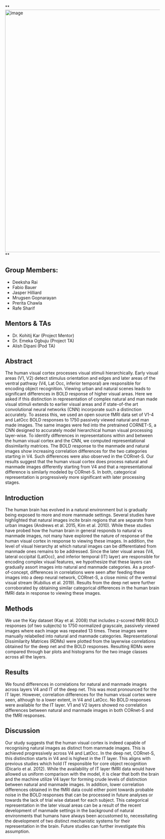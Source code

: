 **<img width="791" alt="image" src="https://user-images.githubusercontent.com/104863800/183230189-40d510cd-e433-4dd3-8df7-b5e9e0e40923.png">
**

## Group Members:
* Deeksha Rai
* Fabio Bauer
* Jasper Hilliard
* Mrugsen Gopnarayan
* Prerita Chawla
* Rafe Sharif

## Mentors & TAs
* Dr. Kohitij Kar (Project Mentor)
* Dr. Emeka Ogbuju (Project TA)
* Alish Dipani (Pod TA)


## Abstract

The human visual cortex processes visual stimuli hierarchically. Early visual areas (V1, V2) detect stimulus orientation and edges and later areas of the ventral pathway (V4, Lat Occ, inferior temporal) are responsible for encoding object recognition. Viewing urban and natural scenes leads to significant differences in BOLD response of higher visual areas. Here we asked if this distinction in representation of complex natural and man made visual stimuli extends to earlier visual areas and if state-of-the art convolutional neural networks (CNN) incorporate such a distinction accurately. To assess this, we used an open source fMRI data set of V1-4 and LatOcc BOLD responses to 1750 passively viewed natural and man made images. The same images were fed into the pretrained CORNET-S, a CNN designed to accurately model hierarchical human visual processing layer-wise. To identify differences in representations within and between the human visual cortex and the CNN, we computed representational dissimilarity matrices. The BOLD response to the manmade and natural images show increasing correlation differences for the two categories starting in V4. Such differences were also observed in the CORnet-S. Our results suggest that the human visual cortex does process natural and manmade images differently starting from V4 and that a representational difference is similarly modeled by CORnet-S. In both, categorical representation is progressively more significant with later processing stages.


## Introduction

The human brain has evolved in a natural environment but is gradually being exposed to more and more manmade settings. Several studies have highlighted that natural images incite brain regions that are separate from urban images (Andrews et al. 2015, Kim et al. 2010). While these studies have probed how the human brain in general responds to natural vs manmade images, not many have explored the nature of response of the human visual cortex in response to viewing these images. In addition, the level of visual hierarchy at which natural images can be differentiated from manmade ones remains to be addressed. Since the later visual areas (V4, lateral occipital (LatOcc), and inferior temporal (IT) layer) are responsible for encoding complex visual features, we hypothesize that these layers can gradually assort images into natural and manmade categories.
As a proof-of-concept, differences in correlations were seen after feeding these images into a deep neural network, CORnet-S, a close mimic of the ventral visual stream (Kubilius et al. 2019). Results from the deep net were further corroborated by obtaining similar categorical differences in the human brain fMRI data in response to viewing these images. 

## Methods

We use the Kay dataset (Kay et al. 2008) that includes z-scored fMRI BOLD responses (of two subjects) to 1750 normalized grayscale, passively viewed images where each image was repeated 13 times. 
These images were manually relabelled into natural and manmade categories. Representational Dissimilarity Matrices (RDMs) were plotted from the layerwise correlations obtained for the deep net and the BOLD responses. Resulting RDMs were compared through bar plots and histograms for the two image classes across all the layers.

## Results

We found differences in correlations for natural and manmade images across layers V4 and IT of the deep net. This was most pronounced for the IT layer. However, correlation differences for the human visual cortex were seen, although to a lower extent, in V4 and LatOcc. No BOLD responses were available for the IT layer.
V1 and V2 layers showed no correlation differences between natural and manmade images in both CORnet-S and the fMRI responses.

## Discussion

Our study suggests that the human visual cortex is indeed capable of recognising natural images as distinct from manmade images. This is achieved progressively across V4 and LatOcc. 
In the deep net, CORnet-S, this distinction starts in V4 and is highest in the IT layer. This aligns with previous studies which hold IT responsible for core object recognition (Dicarlo et al. 2012). While the availability of IT layer fMRI data would have allowed us uniform comparison with the model, it is clear that both the brain and the machine utilize V4 layer for forming crude levels of distinction between natural and manmade images. In addition, lower correlation differences obtained in the fMRI data could either point towards probable noise in the BOLD responses that can be processed in future analyses or towards the lack of trial wise dataset for each subject.
This categorical representation in the later visual areas can be a result of the recent development of manmade settings in the background of natural environments that humans have always been accustomed to, necessitating the development of two distinct mechanistic systems for their representation in the brain. Future studies can further investigate this assumption.
